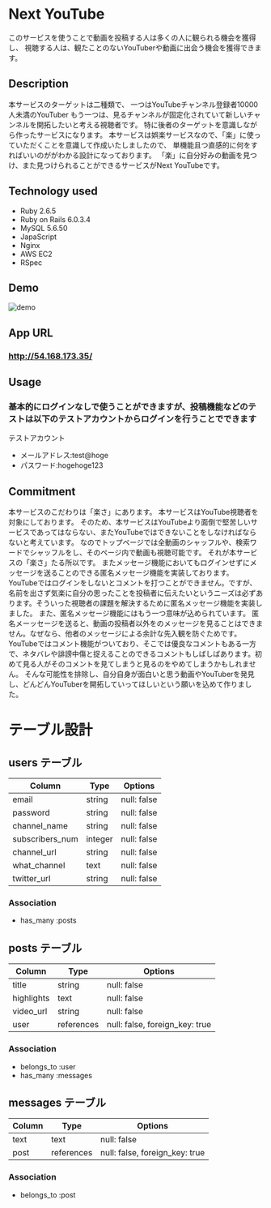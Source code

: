 # Next YouTube
このサービスを使うことで動画を投稿する人は多くの人に観られる機会を獲得し、
視聴する人は、観たことのないYouTuberや動画に出会う機会を獲得できます。

## Description
本サービスのターゲットは二種類で、
一つはYouTubeチャンネル登録者10000人未満のYouTuber
もう一つは、見るチャンネルが固定化されていて新しいチャンネルを開拓したいと考える視聴者です。
特に後者のターゲットを意識しながら作ったサービスになります。
本サービスは娯楽サービスなので、「楽」に使っていただくことを意識して作成いたしましたので、
単機能且つ直感的に何をすればいいのががわかる設計になっております。
「楽」に自分好みの動画を見つけ、また見つけられることができるサービスがNext YouTubeです。

## Technology used
 - Ruby 2.6.5
 - Ruby on Rails 6.0.3.4
 - MySQL 5.6.50 
 - JapaScript
 - Nginx
 - AWS EC2
 - RSpec

## Demo
![demo](https://user-images.githubusercontent.com/74579887/105815770-c5335000-5ff6-11eb-960a-dbcfab781826.gif)

## App URL
### http://54.168.173.35/

## Usage
### 基本的にログインなしで使うことができますが、投稿機能などのテストは以下のテストアカウントからログインを行うことでできます
テストアカウント
 - メールアドレス:test@hoge
 - パスワード:hogehoge123

## Commitment
本サービスのこだわりは「楽さ」にあります。
本サービスはYouTube視聴者を対象にしております。
そのため、本サービスはYouTubeより面倒で堅苦しいサービスであってはならない、またYouTubeではできないことをしなければならないと考えています。
なのでトップページでは全動画のシャッフルや、検索ワードでシャッフルをし、そのページ内で動画も視聴可能です。
それが本サービスの「楽さ」たる所以です。
またメッセージ機能においてもログインせずにメッセージを送ることのできる匿名メッセージ機能を実装しております。
YouTubeではログインをしないとコメントを打つことができません。ですが、名前を出さず気楽に自分の思ったことを投稿者に伝えたいというニーズは必ずあります。そういった視聴者の課題を解決するために匿名メッセージ機能を実装しました。
また、匿名メッセージ機能にはもう一つ意味が込められています。
匿名メーッセージを送ると、動画の投稿者以外をのメッセージを見ることはできません。なぜなら、他者のメッセージによる余計な先入観を防ぐためです。
YouTubeではコメント機能がついており、そこでは優良なコメントもある一方で、ネタバレや誹謗中傷と捉えることのできるコメントもしばしばあります。初めて見る人がそのコメントを見てしまうと見るのをやめてしまうかもしれません。
そんな可能性を排除し、自分自身が面白いと思う動画やYouTuberを発見し、どんどんYouTuberを開拓していってほしいという願いを込めて作りました。


# テーブル設計

## users テーブル

| Column          | Type    | Options                        |
| --------------- | --------| -------------------------------|
| email           | string  | null: false                    |
| password        | string  | null: false                    |
| channel_name    | string  | null: false                    |
| subscribers_num | integer | null: false                    |
| channel_url     | string  | null: false                    |
| what_channel    | text    | null: false                    |
| twitter_url     | string  | null: false                    |

### Association

- has_many :posts

## posts テーブル

| Column     | Type       | Options                        |
| ---------- | ---------- | ------------------------------ |
| title      | string     | null: false                    |
| highlights | text       | null: false                    |
| video_url  | string     | null: false                    |
| user       | references | null: false, foreign_key: true |

### Association

- belongs_to  :user
- has_many    :messages

## messages テーブル

| Column     | Type       | Options                        |
| ---------- | ---------- | ------------------------------ |
| text       | text       | null: false                    |
| post       | references | null: false, foreign_key: true |

### Association
- belongs_to :post
